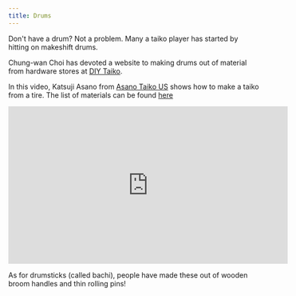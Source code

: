 ```yaml
---
title: Drums
---
```


Don't have a drum? Not a problem. Many a taiko player has started by hitting on makeshift drums.

Chung-wan Choi has devoted a website to making drums out of material from hardware stores at [DIY Taiko](https://diytaiko.com/).

In this video, Katsuji Asano from [Asano Taiko US](https://asano.us/) shows how to make a taiko from a tire. The list of materials can be found [here](https://sites.google.com/view/latixcovid-19/resources/tire-drum)

<iframe width="560" height="315" src="https://www.youtube.com/embed/i8PxIEjWsZs" title="YouTube video player" frameborder="0" allow="accelerometer; autoplay; clipboard-write; encrypted-media; gyroscope; picture-in-picture" allowfullscreen></iframe>

As for drumsticks (called bachi), people have made these out of wooden broom handles and thin rolling pins!
